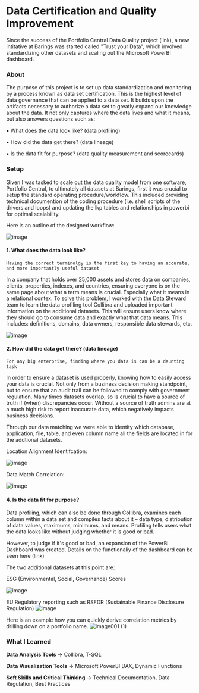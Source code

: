 # Data Certification and Quality Improvement

Since the success of the Portfolio Central Data Quality project (link), a new intitative at Barings was started called "Trust your Data", which involved standardizing other datasets and scaling out the Microsoft PowerBI dashboard. 


### About
The purpose of this project is to set up data standardization and monitoring by a process known as data set certification. This is the highest level of data governance that can be applied to a data set. It builds upon the artifacts necessary to authorize a data set to greatly expand our knowledge about the data.  It not only captures where the data lives and what it means, but also answers questions such as:

•	What does the data look like?  (data profiling)

•	How did the data get there? (data lineage)

•	Is the data fit for purpose? (data quality measurement and scorecards)



### Setup 
Given I was tasked to scale out the data quality model from one software, Portfolio Central, to ultimately all datasets at Barings, first it was crucial to setup the standard operating procedure/workflow. This included providing technical documention of the coding procedure (i.e. shell scripts of the drivers and loops) and updating the lkp tables and relationships in powerbi for optimal scalability. 

Here is an outline of the designed workflow:

![image](https://user-images.githubusercontent.com/85593608/121294851-12d09b00-c8bc-11eb-8acf-791306d07253.png)


#### 1. What does the data look like? 
    Having the correct terminolgy is the first key to having an accurate, and more importantly useful dataset

In a company that holds over 25,000 assets and stores data on companies, clients, properties, indexes, and countries, ensuring everyone is on the same page about what a term means is crucial. Especially what it means in a relational contex. To solve this problem, I worked with the Data Steward team to learn the data profiling tool Collibra and uploaded important information on the additional datasets. This will ensure users know where they should go to consume data and exactly what that data means.
This includes: definitions, domains, data owners, responsible data stewards, etc.
 
 ![image](https://user-images.githubusercontent.com/85593608/121295233-af933880-c8bc-11eb-929b-9bca7a71ed57.png)
 


 



#### 2. How did the data get there? (data lineage)
	For any big enterprise, finding where you data is can be a daunting task

In order to ensure a dataset is used properly, knowing how to easily access your data is crucial. Not only from a business decision making standpoint, but to ensure that an audit trail can be followed to comply with government regulation. Many times datasets overlap, so is crucial to have a source of truth if (when) discrepancies occur. Without a source of truth admins are at a much high risk to report inaccurate data, which negatively impacts business decisions.

Through our data matching we were able to identity which database, application, file, table, and even column name all the fields are located in for the addtional datasets.





Location Alignment Identifcation:

![image](https://user-images.githubusercontent.com/85593608/121295111-82468a80-c8bc-11eb-9c35-e6e49b5d4c09.png)

Data Match Correlation:

![image](https://user-images.githubusercontent.com/85593608/121295172-968a8780-c8bc-11eb-9f8a-ad7aa49863c9.png)
  



#### 4. Is the data fit for purpose? 

Data profiling, which can also be done through Collibra, examines each column within a data set and compiles facts about it – data type, distribution of data values, maximums, minimums, and means. Profiling tells users what the data looks like without judging whether it is good or bad.  

However, to judge if it's good or bad, an expansion of the PowerBi Dashboard was created. Details on the functionaliy of the dashboard can be seen here (link)

The two additional datasets at this point are:

ESG (Environmental, Social, Governance) Scores

![image](https://user-images.githubusercontent.com/85593608/121302165-46fd8900-c8c7-11eb-9f69-8e60ff3336b9.png)

EU Regulatory reporting such as RSFDR (Sustainable Finance Disclosure Regulation)
![image](https://user-images.githubusercontent.com/85593608/121302315-83c98000-c8c7-11eb-907e-711775666911.png)


Here is an example how you can quickly derive correlation metrics by drilling down on a portfolio name.
![image001 (1)](https://user-images.githubusercontent.com/85593608/121298489-f7688e80-c8c1-11eb-9051-ae9bdfbaa52a.png)





### What I Learned

**Data Analysis Tools** → Collibra, T-SQL

**Data Visualization Tools** → Microsoft PowerBI DAX, Dynamic Functions

**Soft Skills and Critical Thinking** → Technical Documentation, Data Regulation, Best Practices




